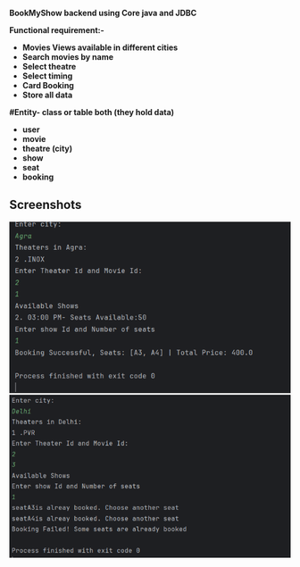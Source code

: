 **BookMyShow backend using Core java and JDBC**



**Functional requirement:-**

* **Movies Views available in different cities**
* **Search movies by name**
* **Select theatre**
* **Select timing**
* **Card Booking**
* **Store all data**



**#Entity- class or table both (they hold data)**

* **user**
* **movie**
* **theatre (city)**
* **show**
* **seat**
* **booking**

## Screenshots
![Screenshot](images/jdbc1.png)
![Screenshot](images/jdbc2.png)


